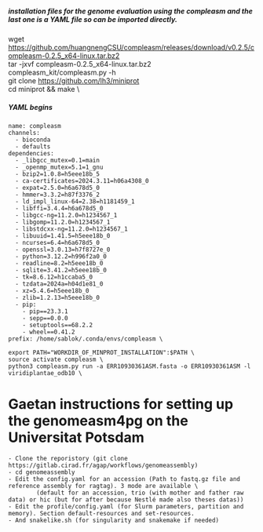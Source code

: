 ##### installation files for the genome evaluation using the compleasm and the last one is a YAML file so can be imported directly.
wget https://github.com/huangnengCSU/compleasm/releases/download/v0.2.5/compleasm-0.2.5_x64-linux.tar.bz2 \
tar -jxvf compleasm-0.2.5_x64-linux.tar.bz2 \
compleasm_kit/compleasm.py -h \
git clone https://github.com/lh3/miniprot \
cd miniprot && make \
##### YAML begins
```
name: compleasm
channels:
  - bioconda
  - defaults
dependencies:
  - _libgcc_mutex=0.1=main
  - _openmp_mutex=5.1=1_gnu
  - bzip2=1.0.8=h5eee18b_5
  - ca-certificates=2024.3.11=h06a4308_0
  - expat=2.5.0=h6a678d5_0
  - hmmer=3.3.2=h87f3376_2
  - ld_impl_linux-64=2.38=h1181459_1
  - libffi=3.4.4=h6a678d5_0
  - libgcc-ng=11.2.0=h1234567_1
  - libgomp=11.2.0=h1234567_1
  - libstdcxx-ng=11.2.0=h1234567_1
  - libuuid=1.41.5=h5eee18b_0
  - ncurses=6.4=h6a678d5_0
  - openssl=3.0.13=h7f8727e_0
  - python=3.12.2=h996f2a0_0
  - readline=8.2=h5eee18b_0
  - sqlite=3.41.2=h5eee18b_0
  - tk=8.6.12=h1ccaba5_0
  - tzdata=2024a=h04d1e81_0
  - xz=5.4.6=h5eee18b_0
  - zlib=1.2.13=h5eee18b_0
  - pip:
    - pip==23.3.1
    - sepp==0.0.0
    - setuptools==68.2.2
    - wheel==0.41.2
prefix: /home/sablok/.conda/envs/compleasm \
```
```
export PATH="WORKDIR_OF_MINPROT_INSTALLATION":$PATH \
source activate compleasm \
python3 compleasm.py run -a ERR10930361ASM.fasta -o ERR10930361ASM -l viridiplantae_odb10 \
```
# Gaetan instructions for setting up the genomeasm4pg on the Universitat Potsdam
```
- Clone the reporistory (git clone https://gitlab.cirad.fr/agap/workflows/genomeassembly)
- cd genomeassembly
- Edit the config.yaml for an accession (Path to fastq.gz file and reference assembly for ragtag). 3 mode are available \
        (default for an accession, trio (with mother and father raw data) or hic (but for after because Nestlé made also theses datas))
- Edit the profile/config.yaml (for Slurm parameters, partition and memory). Section default-resources and set-resources.
- And snakelike.sh (for singularity and snakemake if needed)
```
